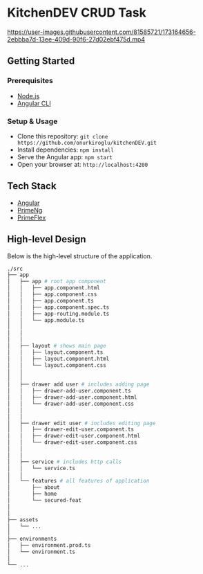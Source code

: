 # KitchenDEV CRUD Task
https://user-images.githubusercontent.com/81585721/173164656-2ebbba7d-13ee-409d-90f6-27d02ebf475d.mp4


## Getting Started
### Prerequisites

- [Node.js](https://nodejs.org/en/)
- [Angular CLI](https://angular.io/cli)

### Setup & Usage

- Clone this repository: `git clone https://github.com/onurkiroglu/kitchenDEV.git`
- Install dependencies: `npm install`
- Serve the Angular app: `npm start`
- Open your browser at: `http://localhost:4200`

## Tech Stack

- [Angular](https://angular.io/)
- [PrimeNg](https://www.primefaces.org/)
- [PrimeFlex](https://www.primefaces.org/)

## High-level Design

Below is the high-level structure of the application.

```sh
./src
├── app
│   ├── app # root app component
│   │   ├── app.component.html
│   │   ├── app.component.css
│   │   ├── app.component.ts
│   │   ├── app.component.spec.ts
│   │   ├── app-routing.module.ts
│   │   └── app.module.ts
│   │
│   │
│   │
│   ├── layout # shows main page
│   │   ├── layout.component.ts
│   │   ├── layout.component.html
│   │   └── layout.component.css
│   │
│   │
│   ├── drawer add user # includes adding page
│   │   ├── drawer-add-user.component.ts
│   │   ├── drawer-add-user.component.html
│   │   └── drawer-add-user.component.css
│   │
│   │
│   ├── drawer edit user # includes editing page
│   │   ├── drawer-edit-user.component.ts
│   │   ├── drawer-edit-user.component.html
│   │   └── drawer-edit-user.component.css
│   │
│   │
│   ├── service # includes http calls
│   │   └── service.ts
│   │
│   └── features # all features of application
│       ├── about
│       ├── home
│       └── secured-feat
│
│
├── assets
│   └── ...
│
├── environments
│   ├── environment.prod.ts
│   └── environment.ts
│
└── ...
```

